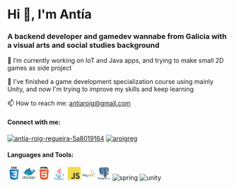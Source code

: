 <h1 align="left">Hi 👋, I'm Antía</h1>
<h3 align="left">A backend developer and gamedev wannabe from Galicia with a visual arts and social studies background</h3>

  🔭 I’m currently working on IoT and Java apps, and trying to make small 2D games as side project

  🌱 I’ve finished a game development specialization course using mainly Unity, and now I'm trying to improve my skills and keep learning

  📫 How to reach me: antiaroig@gmail.com

<h4 align="left">Connect with me:</h4>
<p align="left">
<a href="https://linkedin.com/in/antía-roig-regueira-5a8019164" target="blank"><img align="center" src="https://raw.githubusercontent.com/rahuldkjain/github-profile-readme-generator/master/src/images/icons/Social/linked-in-alt.svg" alt="antía-roig-regueira-5a8019164" height="22" width="30" /></a>
<a href="https://instagram.com/aroigreg" target="blank"><img align="center" src="https://raw.githubusercontent.com/rahuldkjain/github-profile-readme-generator/master/src/images/icons/Social/instagram.svg" alt="aroigreg" height="22" width="30" /></a>
</p>

<h4 align="left">Languages and Tools:</h4>
<p align="left"> 
    <img src="https://raw.githubusercontent.com/devicons/devicon/master/icons/css3/css3-original-wordmark.svg" alt="css3" width="30" height="30"/> 
    <img src="https://raw.githubusercontent.com/devicons/devicon/master/icons/docker/docker-original-wordmark.svg" alt="docker" width="30" height="30"/>
    <img src="https://raw.githubusercontent.com/devicons/devicon/master/icons/html5/html5-original-wordmark.svg" alt="html5" width="30" height="30"/> 
    <img src="https://raw.githubusercontent.com/devicons/devicon/master/icons/java/java-original.svg" alt="java" width="30" height="30"/> 
    <img src="https://raw.githubusercontent.com/devicons/devicon/master/icons/javascript/javascript-original.svg" alt="javascript" width="30" height="30"/> 
    <img src="https://raw.githubusercontent.com/devicons/devicon/master/icons/mysql/mysql-original-wordmark.svg" alt="mysql" width="30" height="30"/>
    <img src="https://raw.githubusercontent.com/devicons/devicon/master/icons/postgresql/postgresql-original-wordmark.svg" alt="postgresql" width="30" height="30"/>
    <img src="https://www.vectorlogo.zone/logos/springio/springio-icon.svg" alt="spring" width="30" height="30"/>
    <img src="https://www.vectorlogo.zone/logos/unity3d/unity3d-icon.svg" alt="unity" width="30" height="30"/> 
</p>
